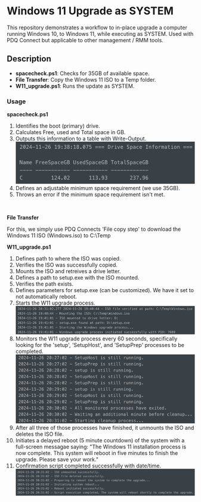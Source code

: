 # Windows 11 Upgrade as SYSTEM

This repository demonstrates a workflow to in-place upgrade a computer running Windows 10, to Windows 11, while executing as SYSTEM. Used with PDQ Connect but applicable to other management / RMM tools.

## Description

- **spacecheck.ps1**: Checks for 35GB of available space.
- **File Transfer**: Copy the Windows 11 ISO to a Temp folder.
- **W11_upgrade.ps1**: Runs the update as SYSTEM.

### Usage

**spacecheck.ps1**

1. Identifies the boot (primary) drive.
2. Calculates Free, used and Total space in GB.
3. Outputs this information to a table with Write-Output.
![Storage Table Screenshot](assets/storage_table.png)
4. Defines an adjustable minimum space requirement (we use 35GB).
5. Throws an error if the minimum space requirement isn't met.
<br>

**File Transfer**

For this, we simply use PDQ Connects 'File copy step' to download the Windows 11 ISO (Windows.iso) to C:\Temp
<br>

**W11_upgrade.ps1**

1. Defines path to where the ISO was copied.
2. Verifies the ISO was successfully copied.
3. Mounts the ISO and retreives a drive letter.
4. Defines a path to setup.exe with the ISO mounted.
5. Verifies the path exists.
6. Defines parameters for setup.exe (can be customized). We have it set to not automatically reboot.
7. Starts the W11 upgrade process.
![Setup Process](assets/setup.png)
8. Monitors the W11 upgrade process every 60 seconds, specifically looking for the 'setup', 'SetupHost', and 'SetupPrep' processes to be completed.
![Monitoring Process](assets/monitoring.png)
9. After all three of those processes have finished, it unmounts the ISO and deletes the ISO file.
10. Initiates a delayed reboot (5 minute countdown) of the system with a full-screen messagae saying: "The Windows 11 installation process is now complete. This system will reboot in five minutes to finish the upgrade. Please save your work."
11. Confirmation script completed successfully with date/time.
![Cleanup and Reboot](assets/cleanup_and_reboot.png)
